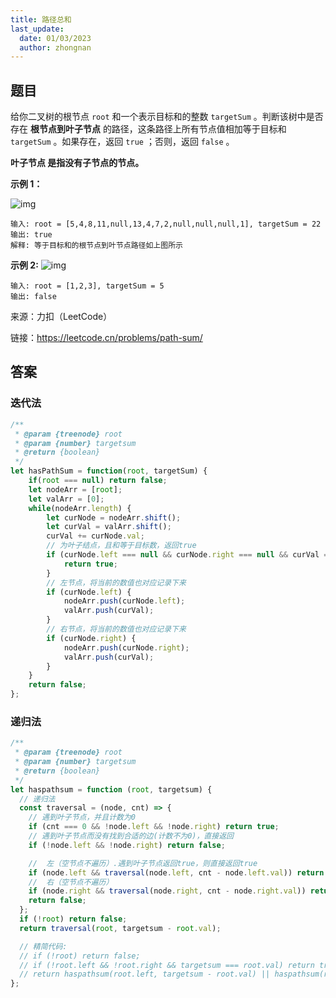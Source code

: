 ```yaml
---
title: 路径总和
last_update:
  date: 01/03/2023
  author: zhongnan
---
```


## 题目

给你二叉树的根节点 `root` 和一个表示目标和的整数 `targetSum` 。判断该树中是否存在 **根节点到叶子节点** 的路径，这条路径上所有节点值相加等于目标和 `targetSum` 。如果存在，返回 `true` ；否则，返回 `false` 。

**叶子节点 是指没有子节点的节点。**


**示例 1：**

![img](https://assets.leetcode.com/uploads/2021/01/18/pathsum1.jpg)

```
输入: root = [5,4,8,11,null,13,4,7,2,null,null,null,1], targetSum = 22
输出: true
解释: 等于目标和的根节点到叶节点路径如上图所示
```

**示例 2:**
![img](https://assets.leetcode.com/uploads/2021/01/18/pathsum2.jpg)

```
输入: root = [1,2,3], targetSum = 5
输出: false
```

来源：力扣（LeetCode）

链接：https://leetcode.cn/problems/path-sum/

## 答案

### 迭代法

```js
/**
 * @param {treenode} root
 * @param {number} targetsum
 * @return {boolean}
 */
let hasPathSum = function(root, targetSum) {
    if(root === null) return false;
    let nodeArr = [root];
    let valArr = [0];
    while(nodeArr.length) {
        let curNode = nodeArr.shift();
        let curVal = valArr.shift();
        curVal += curNode.val;
        // 为叶子结点，且和等于目标数，返回true
        if (curNode.left === null && curNode.right === null && curVal === targetSum) {
            return true;
        }
        // 左节点，将当前的数值也对应记录下来
        if (curNode.left) {
            nodeArr.push(curNode.left);
            valArr.push(curVal);
        }
        // 右节点，将当前的数值也对应记录下来
        if (curNode.right) {
            nodeArr.push(curNode.right);
            valArr.push(curVal);
        }
    }
    return false;
};
```

### 递归法

```js
/**
 * @param {treenode} root
 * @param {number} targetsum
 * @return {boolean}
 */
let haspathsum = function (root, targetsum) {
  // 递归法
  const traversal = (node, cnt) => {
    // 遇到叶子节点，并且计数为0
    if (cnt === 0 && !node.left && !node.right) return true;
    // 遇到叶子节点而没有找到合适的边(计数不为0)，直接返回
    if (!node.left && !node.right) return false;

    //  左（空节点不遍历）.遇到叶子节点返回true，则直接返回true
    if (node.left && traversal(node.left, cnt - node.left.val)) return true;
    //  右（空节点不遍历）  
    if (node.right && traversal(node.right, cnt - node.right.val)) return true;
    return false;
  };
  if (!root) return false;
  return traversal(root, targetsum - root.val);

  // 精简代码:
  // if (!root) return false;
  // if (!root.left && !root.right && targetsum === root.val) return true;
  // return haspathsum(root.left, targetsum - root.val) || haspathsum(root.right, targetsum - root.val);
};
```
